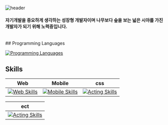 ![header](https://capsule-render.vercel.app/api?type=waving&theme=onedark&height=150&section=header&text=Welcome%20Eppo's%20Playground&fontSize=40)

#### 자기개발을 중요하게 생각하는 성장형 개발자이며 나무보다 숲을 보는 넓은 시야를 가진 개발자가 되기 위해 노력중입니다.

</br>
## Programming Languages

[![Programming Languages](https://skillicons.dev/icons?i=js,ts&perline=4)](https://skillicons.dev)

##  Skills

| Web  | Mobile  | css |
|------------|---------------|----------------|
| [![Web Skills](https://skillicons.dev/icons?i=react,next,html&perline=5)](https://skillicons.dev) | [![Mobile Skills](https://skillicons.dev/icons?i=react,androidstudio,apple&perline=5)](https://skillicons.dev) | [![Acting Skills](https://skillicons.dev/icons?i=css,sass,styledcomponents&perline=5)](https://skillicons.dev) |

| ect  |
|----------------|
| [![Acting Skills](https://skillicons.dev/icons?i=firebase,nodejs,express,mongodb,docker,git,github,githubactions,aws,netlify,vscode,vite,redux,figma&perline=15)](https://skillicons.dev) |
